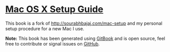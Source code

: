 # [Mac OS X Setup Guide](http://sourabhbajaj.com/mac-setup)

This book is a fork of http://sourabhbajaj.com/mac-setup and my personal setup procedure for a new Mac I use.

**Note:** This book has been generated using [GitBook](http://www.gitbook.io) and is open source, feel free to contribute or signal issues on [GitHub](https://github.com/sb2nov/mac-setup).

